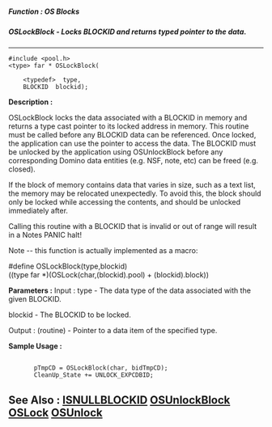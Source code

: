 ##### Function : OS Blocks
##### OSLockBlock - Locks BLOCKID and returns typed pointer to the data.
---
```
#include <pool.h>
<type> far * OSLockBlock(

	<typedef>  type,
	BLOCKID  blockid);
```
**Description :**

OSLockBlock locks the data associated with a BLOCKID in memory and returns a 
type cast pointer to its locked address in memory.  This routine must be called 
before any BLOCKID data can be referenced.  Once locked, the application can 
use the pointer to access the data.  The BLOCKID must be unlocked by the 
application using OSUnlockBlock before any corresponding Domino data entities 
(e.g. NSF, note, etc) can be freed (e.g. closed).

If the block of memory contains data that varies in size, such as a text list, 
the memory may be relocated unexpectedly.  To avoid this, the block should only 
be locked while accessing the contents, and should be unlocked immediately 
after.

Calling this routine with a BLOCKID that is invalid or out of range will result 
in a Notes PANIC halt!

Note -- this function is actually implemented as a macro:
 

#define OSLockBlock(type,blockid) \
 ((type far *)(OSLock(char,(blockid).pool) + (blockid).block))

**Parameters :**
Input :
type  -  The data type of the data associated with the given BLOCKID.

blockid  -  The BLOCKID to be locked.

Output :
(routine)  -  Pointer to a data item of the specified type.



**Sample Usage :**
```

       pTmpCD = OSLockBlock(char, bidTmpCD);
       CleanUp_State += UNLOCK_EXPCDBID;

```
**See Also :**
[ISNULLBLOCKID](/reference/Func/ISNULLBLOCKID)
[OSUnlockBlock](/reference/Func/OSUnlockBlock)
[OSLock](/reference/Func/OSLock)
[OSUnlock](/reference/Func/OSUnlock)
---
